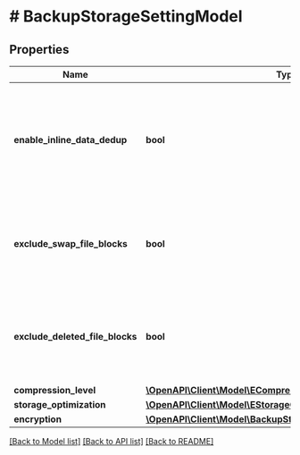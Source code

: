 # # BackupStorageSettingModel

## Properties

Name | Type | Description | Notes
------------ | ------------- | ------------- | -------------
**enable_inline_data_dedup** | **bool** | If *true*, Veeam Backup &amp; Replication deduplicates VM data before storing it in the backup repository. | [optional]
**exclude_swap_file_blocks** | **bool** | If *true*, Veeam Backup &amp; Replication excludes swap file blocks from processing. | [optional]
**exclude_deleted_file_blocks** | **bool** | If *true*, Veeam Backup &amp; Replication does not copy deleted file blocks. | [optional]
**compression_level** | [**\OpenAPI\Client\Model\ECompressionLevel**](ECompressionLevel.md) |  | [optional]
**storage_optimization** | [**\OpenAPI\Client\Model\EStorageOptimization**](EStorageOptimization.md) |  | [optional]
**encryption** | [**\OpenAPI\Client\Model\BackupStorageSettingsEncryptionModel**](BackupStorageSettingsEncryptionModel.md) |  | [optional]

[[Back to Model list]](../../README.md#models) [[Back to API list]](../../README.md#endpoints) [[Back to README]](../../README.md)
